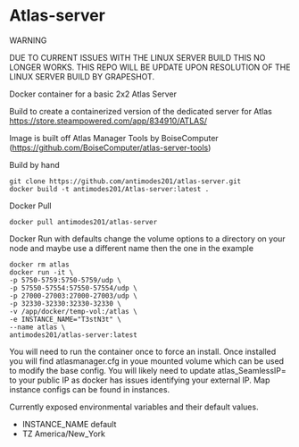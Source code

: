 # Atlas-server
WARNING

DUE TO CURRENT ISSUES WITH THE LINUX SERVER BUILD THIS NO LONGER WORKS.
THIS REPO WILL BE UPDATE UPON RESOLUTION OF THE LINUX SERVER BUILD BY GRAPESHOT.
 
Docker container for a basic 2x2 Atlas Server

Build to create a containerized version of the dedicated server for Atlas
https://store.steampowered.com/app/834910/ATLAS/
 
Image is built off Atlas Manager Tools by BoiseComputer (https://github.com/BoiseComputer/atlas-server-tools)

Build by hand
```
git clone https://github.com/antimodes201/atlas-server.git
docker build -t antimodes201/Atlas-server:latest .
``` 
 
Docker Pull
```
docker pull antimodes201/atlas-server
```
 
Docker Run with defaults 
change the volume options to a directory on your node and maybe use a different name then the one in the example
 
```
docker rm atlas
docker run -it \
-p 5750-5759:5750-5759/udp \
-p 57550-57554:57550-57554/udp \
-p 27000-27003:27000-27003/udp \
-p 32330-32330:32330-32330 \
-v /app/docker/temp-vol:/atlas \
-e INSTANCE_NAME="T3stN3t" \
--name atlas \
antimodes201/atlas-server:latest
```
 
You will need to run the container once to force an install.  Once installed you will find atlasmanager.cfg in youe mounted volume which can be used to modify the base config.  You will likely need to update atlas_SeamlessIP= to your public IP as docker has issues identifying your external IP.
Map instance configs can be found in instances.
  
Currently exposed environmental variables and their default values.
- INSTANCE_NAME default
- TZ America/New_York

